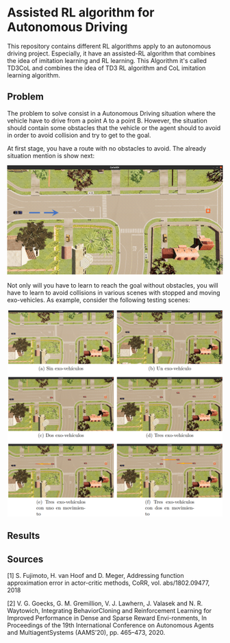 # Assisted RL algorithm for Autonomous Driving

This repository contains different RL algorithms apply to an autonomous driving project. Especially, it have an assisted-RL algorithm that combines the idea of imitation learning and RL learning. This Algorithm it's called TD3CoL and combines the idea of TD3 RL algorithm and CoL imitation learning algorithm. 

## Problem

The problem to solve consist in a Autonomous Driving situation where the vehicle have to drive from a point A to a point B. However, the situation should contain some obstacles that the vehicle or the agent should to avoid in order to avoid collision and try to get to the goal.

At first stage, you have a route with no obstacles to avoid. The already situation mention is show next:

![FirstStage](/assets/AgentGoal.png)

Not only will you have to learn to reach the goal without obstacles, you will have to learn to avoid collisions in various scenes with stopped and moving exo-vehicles. As example, consider the following testing scenes:

![Scenes](/assets/Scenes.png)

## Results

## Sources

[1] S. Fujimoto, H. van Hoof and D. Meger, Addressing function approximation error in actor-critic methods, CoRR, vol. abs/1802.09477, 2018

[2] V. G. Goecks, G. M. Gremillion, V. J. Lawhern, J. Valasek and N. R. Waytowich, Integrating BehaviorCloning and Reinforcement Learning for Improved Performance in Dense and Sparse Reward Envi-ronments, In Proceedings of the 19th International Conference on Autonomous Agents and MultiagentSystems (AAMS’20), pp. 465–473, 2020.





